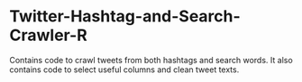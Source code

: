 # Twitter-Hashtag-and-Search-Crawler-R
Contains code to crawl tweets from both hashtags and search words. It also contains code to select useful columns and clean tweet texts.
